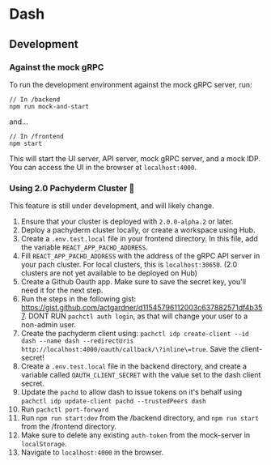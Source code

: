 # Dash

## Development

### Against the mock gRPC
To run the development environment against the mock gRPC server, run:

```
// In /backend
npm run mock-and-start
```

and...

```
// In /frontend
npm start
```

This will start the UI server, API server, mock gRPC server, and a mock IDP. You can access the UI in the browser at `localhost:4000`.

### Using 2.0 Pachyderm Cluster 🚧
This feature is still under development, and will likely change.

1. Ensure that your cluster is deployed with `2.0.0-alpha.2` or later.
2. Deploy a pachyderm cluster locally, or create a workspace using Hub.
3. Create a `.env.test.local` file in your frontend directory. In this file, add the variable `REACT_APP_PACHD_ADDRESS`.
4. Fill `REACT_APP_PACHD_ADDRESS` with the address of the gRPC API server in your pach cluster. For local clusters, this is `localhost:30650`. (2.0 clusters are not yet available to be deployed on Hub)
6. Create a Github Oauth app. Make sure to save the secret key, you'll need it for the next step.
7. Run the steps in the following gist:
https://gist.github.com/actgardner/d11545796112003c637882571df4b357. DONT RUN `pachctl auth login`, as that will change your user to a non-admin user.
8. Create the pachyderm client using: `pachctl idp create-client --id dash --name dash --redirectUris http://localhost:4000/oauth/callback/\?inline\=true`. Save the client-secret!
9. Create a `.env.test.local` file in the backend directory, and create a variable called `OAUTH_CLIENT_SECRET` with the value set to the dash client secret.
10. Update the `pachd` to allow dash to issue tokens on it's behalf using `pachctl idp update-client pachd --trustedPeers dash`
11. Run `pachctl port-forward`
11. Run `npm run start:dev` from the /backend directory, and `npm run start` from the /frontend directory.
12. Make sure to delete any existing `auth-token` from the mock-server in `localStorage`.
13. Navigate to `localhost:4000` in the browser.
